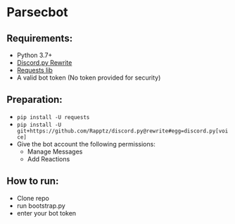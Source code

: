 # Parsecbot

## Requirements:
- Python 3.7+
- [Discord.py Rewrite](https://discordpy.readthedocs.io/en/rewrite/)
- [Requests lib](https://docs.python-requests.org/en/master/)
- A valid bot token (No token provided for security)

## Preparation:
- `pip install -U requests`
- `pip install -U git+https://github.com/Rapptz/discord.py@rewrite#egg=discord.py[voice]`
- Give the bot account the following permissions:
  - Manage Messages
  - Add Reactions

## How to run:
- Clone repo
- run bootstrap.py
- enter your bot token
